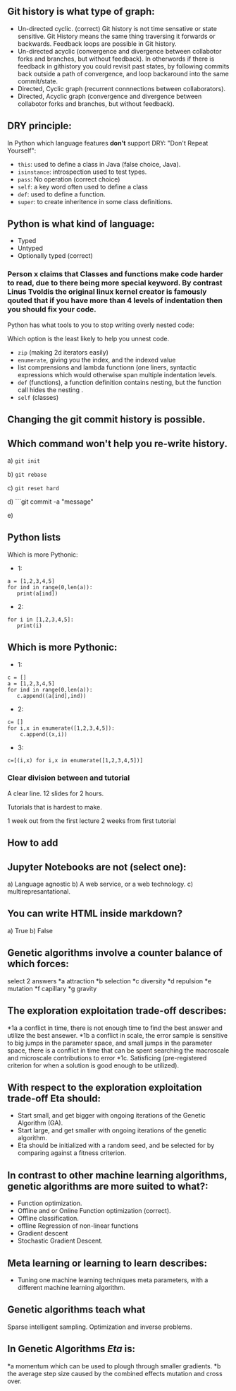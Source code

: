 
## Git history is what type of graph:
* Un-directed cyclic. (correct) Git history is not time sensative or state sensitive. Git History means the same thing traversing it forwards or backwards. Feedback loops are possible in Git history.
* Un-directed acyclic (convergence and divergence between collabotor forks and branches, but without feedback). In otherwords if there is feedback in githistory you could revisit past states, by following commits back outside a path of convergence, and loop backaround into the same commit/state.
* Directed, Cyclic graph (recurrent connnections between collaborators).
* Directed, Acyclic graph (convergence and divergence between collabotor forks and branches, but without feedback).


## DRY principle:
In Python which language features **don't** support DRY: "Don't Repeat Yourself":
* `this`: used to define a class in Java (false choice, Java).
* `isinstance`: introspection used to test types.
* `pass`: No operation (correct choice)
* `self`: a key word often used to define a class
* `def`: used to define a function.
* `super`: to create inheritence in some class definitions.

## Python is what kind of language:
* Typed
* Untyped
* Optionally typed (correct)

### Person x claims that Classes and functions make code harder to read, due to there being more special keyword. By contrast Linus Tvoldis the original linux kernel creator is famously qouted that if you have more than 4 levels of indentation then you should fix your code.
Python has what tools to you to stop writing overly nested code:

Which option is the least likely to help you unnest code.
* `zip` (making 2d iterators easily)
* `enumerate`, giving you the index, and the indexed value
* list comprensions and lambda functionn (one liners, syntactic expressions which would otherwise span multiple indentation levels.
* `def` (functions), a function definition contains nesting, but the function call hides the nesting .
* `self` (classes)

## Changing the git commit history is possible.
## Which command won't help you re-write history.

a) ```git init```

b) ```git rebase```

c) ```git reset hard```

d)  ```git commit -a "message"

e)
## Python lists

Which is more Pythonic:

* 1:
```
a = [1,2,3,4,5]
for ind in range(0,len(a)):
   print(a[ind])
```
* 2:
```
for i in [1,2,3,4,5]:
   print(i)
```
## Which is more Pythonic:

* 1:
```
c = []
a = [1,2,3,4,5]
for ind in range(0,len(a)):
   c.append((a[ind],ind))
```
* 2:
```
c= []
for i,x in enumerate([1,2,3,4,5]):
    c.append((x,i))
```
* 3:
```
c=[(i,x) for i,x in enumerate([1,2,3,4,5])]
```

### Clear division between and tutorial
A clear line.
12 slides for 2 hours.

Tutorials that is hardest to make.

1 week out from the first lecture
2 weeks from first tutorial



## How to add

## Jupyter Notebooks are not (select one):
a) Language agnostic
b) A web service, or a web technology.
c) multirepresantational.


## You can write HTML inside markdown?
a) True
b) False

## Genetic algorithms involve a counter balance of which forces:
select 2 answers
*a attraction
*b selection
*c diversity
*d repulsion
*e mutation
*f capillary
*g gravity

## The exploration exploitation trade-off describes:
*1a a conflict in time, there is not enough time to find the best answer and utilize the best ansewer.
*1b a conflict in scale, the error sample is sensitive to big jumps in the parameter space, and small jumps in the parameter space, there is a conflict in time that can be spent searching the macroscale and microscale contributions to error
*1c. Satisficing (pre-registered criterion for when a solution is good enough to be utilized).

## With respect to the exploration exploitation trade-off Eta should:
* Start small, and get bigger with ongoing iterations of the Genetic Algorithm (GA).
* Start large, and get smaller with ongoing iterations of the genetic algorithm.
* Eta should be initialized with a random seed, and be selected for by comparing against a fitness criterion.


## In contrast to other machine learning algorithms, genetic algorithms are more suited to what?:
* Function optimization.
* Offline and or Online Function optimization (correct).
* Offline classification.
* offline Regression of non-linear functions
* Gradient descent
* Stochastic Gradient Descent.

## Meta learning or learning to learn describes:
* Tuning one machine learning techniques meta parameters, with a different machine learning algorithm.

## Genetic algorithms teach what
Sparse intelligent sampling.
Optimization and inverse problems.

## In Genetic Algorithms $Eta$ is:
*a momentum which can be used to plough through smaller gradients.
*b the average step size caused by the combined effects mutation and cross over.
